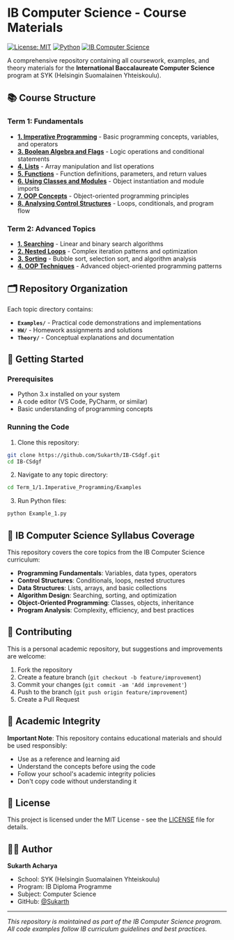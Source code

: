 # IB Computer Science - Course Materials

[![License: MIT](https://img.shields.io/badge/License-MIT-yellow.svg)](https://opensource.org/licenses/MIT)
[![Python](https://img.shields.io/badge/Python-3.x-blue.svg)](https://www.python.org/)
[![IB Computer Science](https://img.shields.io/badge/IB-Computer%20Science-green.svg)](https://www.ibo.org/programmes/diploma-programme/curriculum/sciences/computer-science/)

A comprehensive repository containing all coursework, examples, and theory materials for the **International Baccalaureate Computer Science** program at SYK (Helsingin Suomalainen Yhteiskoulu).

## 📚 Course Structure

### Term 1: Fundamentals
- **[1. Imperative Programming](./Term_1/1.Imperative_Programming/)** - Basic programming concepts, variables, and operators
- **[3. Boolean Algebra and Flags](./Term_1/3.Boolean_Algebra_and_Flags/)** - Logic operations and conditional statements  
- **[4. Lists](./Term_1/4.Lists/)** - Array manipulation and list operations
- **[5. Functions](./Term_1/5.Functions/)** - Function definitions, parameters, and return values
- **[6. Using Classes and Modules](./Term_1/6.Using_Classes_and_Modules/)** - Object instantiation and module imports
- **[7. OOP Concepts](./Term_1/7.OOP_Concepts/)** - Object-oriented programming principles
- **[8. Analysing Control Structures](./Term_1/8.Analysing_Control_Structures/)** - Loops, conditionals, and program flow

### Term 2: Advanced Topics
- **[1. Searching](./Term_2/1.Searching/)** - Linear and binary search algorithms
- **[2. Nested Loops](./Term_2/2.Nested_Loops/)** - Complex iteration patterns and optimization
- **[3. Sorting](./Term_2/3.Sorting/)** - Bubble sort, selection sort, and algorithm analysis
- **[4. OOP Techniques](./Term_2/4.OOP-Techniques/)** - Advanced object-oriented programming patterns

## 🗂️ Repository Organization

Each topic directory contains:
- **`Examples/`** - Practical code demonstrations and implementations
- **`HW/`** - Homework assignments and solutions
- **`Theory/`** - Conceptual explanations and documentation

## 🚀 Getting Started

### Prerequisites
- Python 3.x installed on your system
- A code editor (VS Code, PyCharm, or similar)
- Basic understanding of programming concepts

### Running the Code

1. Clone this repository:
```bash
git clone https://github.com/Sukarth/IB-CSdgf.git
cd IB-CSdgf
```

2. Navigate to any topic directory:
```bash
cd Term_1/1.Imperative_Programming/Examples
```

3. Run Python files:
```bash
python Example_1.py
```

## 📖 IB Computer Science Syllabus Coverage

This repository covers the core topics from the IB Computer Science curriculum:

- **Programming Fundamentals**: Variables, data types, operators
- **Control Structures**: Conditionals, loops, nested structures
- **Data Structures**: Lists, arrays, and basic collections
- **Algorithm Design**: Searching, sorting, and optimization
- **Object-Oriented Programming**: Classes, objects, inheritance
- **Program Analysis**: Complexity, efficiency, and best practices

## 🤝 Contributing

This is a personal academic repository, but suggestions and improvements are welcome:

1. Fork the repository
2. Create a feature branch (`git checkout -b feature/improvement`)
3. Commit your changes (`git commit -am 'Add improvement'`)
4. Push to the branch (`git push origin feature/improvement`)
5. Create a Pull Request

## 📝 Academic Integrity

**Important Note**: This repository contains educational materials and should be used responsibly:
- Use as a reference and learning aid
- Understand the concepts before using the code
- Follow your school's academic integrity policies
- Don't copy code without understanding it

## 📄 License

This project is licensed under the MIT License - see the [LICENSE](LICENSE) file for details.

## 👨‍💻 Author

**Sukarth Acharya**
- School: SYK (Helsingin Suomalainen Yhteiskoulu)
- Program: IB Diploma Programme
- Subject: Computer Science
- GitHub: [@Sukarth](https://github.com/Sukarth)

---

*This repository is maintained as part of the IB Computer Science program. All code examples follow IB curriculum guidelines and best practices.*